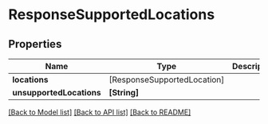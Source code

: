 # ResponseSupportedLocations

## Properties
Name | Type | Description | Notes
------------ | ------------- | ------------- | -------------
**locations** | [ResponseSupportedLocation] |  | 
**unsupportedLocations** | **[String]** |  | 

[[Back to Model list]](../README.md#documentation-for-models) [[Back to API list]](../README.md#documentation-for-api-endpoints) [[Back to README]](../README.md)


